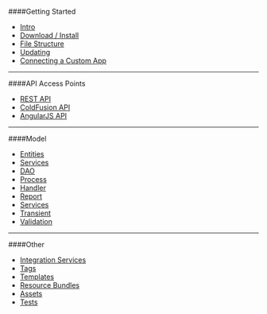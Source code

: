 [Intro]: #/meta/docs/md/intro
[Download / Install]: #/meta/docs/md/download_install
[File Structure]: #/meta/docs/md/file_structure
[Updating]: #/meta/docs/md/updating
[Connecting a Custom App]: #/meta/docs/md/connecting_a_custom_app
[REST API]: #/api/controllers/readme
[Coldfusion API]: http://cf10.slatwall
[AngularJS API]: http://cf10.slatwall
[Model]: http://cf10.slatwall
[Entities]: http://cf10.slatwall
[Services]: http://cf10.slatwall
[DAO]: http://cf10.slatwall
[Process]: http://cf10.slatwall
[Handler]: http://cf10.slatwall
[Report]: http://cf10.slatwall
[Transient]: http://cf10.slatwall
[Validation]: http://cf10.slatwall
[Tags]: http://cf10.slatwall
[Templates]: http://cf10.slatwall
[Resource Bundles]: http://cf10.slatwall
[Assets]: http://cf10.slatwall
[Tests]: http://cf10.slatwall
[Integration Services]: http://cf10.slatwall
[Documentation]: http://cf10.slatwall/meta/docs/readme.md

####Getting Started

* [Intro]
* [Download / Install]
* [File Structure]
* [Updating]
* [Connecting a Custom App]
___
####API Access Points

* [REST API] 
* [ColdFusion API]
* [AngularJS API]
___
####Model

* [Entities]
* [Services]
* [DAO]
* [Process]
* [Handler]
* [Report]
* [Services]
* [Transient] 
* [Validation]
___
####Other
* [Integration Services]
* [Tags]
* [Templates]
* [Resource Bundles]
* [Assets]
* [Tests]
